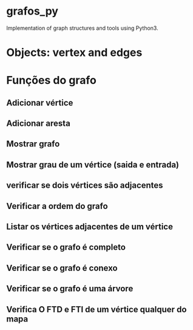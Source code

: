 # grafos_py
 Implementation of graph structures and tools using Python3. 
# Objects: vertex and edges  
#  Funções do grafo 
## Adicionar vértice 
## Adicionar aresta  
## Mostrar grafo 
## Mostrar grau de um vértice (saida e entrada)
## verificar se dois vértices são adjacentes 
## Verificar a ordem do grafo 
## Listar os vértices adjacentes de um vértice 
## Verificar se o grafo é completo 
## Verificar se o grafo é conexo 
## Verificar se o grafo é uma árvore 
## Verifica O FTD e FTI de um vértice qualquer do mapa
 
